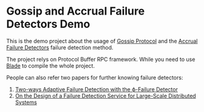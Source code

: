 # Gossip and Accrual Failure Detectors Demo

This is the demo project about the usage of [Gossip Protocol](https://www.cs.cornell.edu/home/rvr/papers/flowgossip.pdf) and the [Accrual Failure Detectors](http://www.jaist.ac.jp/~defago/files/pdf/IS_RR_2004_010.pdf) failure detection method.

The project relys on Protocol Buffer RPC framework. While you need to use [Blade](https://github.com/chen3feng/typhoon-blade) to compile the whole project.

People can also refer two papers for further knowing failure detectors: 

1. [Two-ways Adaptive Failure Detection with the ϕ-Failure Detector](http://www.jaist.ac.jp/~defago/files/pdf/HDK03.pdf) 
2. [On the Design of a Failure Detection Service for Large-Scale Distributed Systems](http://www.jaist.ac.jp/~defago/files/pdf/DHK03.pdf)
